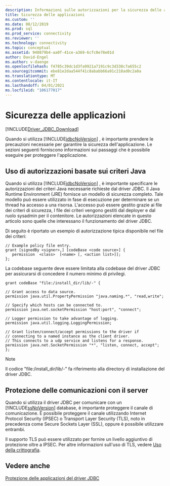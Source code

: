 ```yaml
---
description: Informazioni sulle autorizzazioni per la sicurezza delle applicazioni e i criteri Java quando si sviluppa un'applicazione mediante il driver JDBC.
title: Sicurezza delle applicazioni
ms.custom: ''
ms.date: 08/12/2019
ms.prod: sql
ms.prod_service: connectivity
ms.reviewer: ''
ms.technology: connectivity
ms.topic: conceptual
ms.assetid: 940879b4-aa0f-41ce-a369-6cfc0e78e01d
author: David-Engel
ms.author: v-daenge
ms.openlocfilehash: f4785c39dc1d3fa9921a7191c9c3d338c7a655c2
ms.sourcegitcommit: ebe81e2daa544f41c8ababb66a91c218ad0c2a0a
ms.translationtype: MT
ms.contentlocale: it-IT
ms.lasthandoff: 04/01/2021
ms.locfileid: "106177017"
---
```

# <a name="application-security"></a>Sicurezza delle applicazioni

[!INCLUDE[Driver_JDBC_Download](../../includes/driver_jdbc_download.md)]

Quando si utilizza [!INCLUDE[jdbcNoVersion](../../includes/jdbcnoversion_md.md)] , è importante prendere le precauzioni necessarie per garantire la sicurezza dell'applicazione. Le sezioni seguenti forniscono informazioni sui passaggi che è possibile eseguire per proteggere l'applicazione.

## <a name="using-java-policy-permissions"></a>Uso di autorizzazioni basate sui criteri Java

Quando si utilizza [!INCLUDE[jdbcNoVersion](../../includes/jdbcnoversion_md.md)] , è importante specificare le autorizzazioni dei criteri Java necessarie richieste dal driver JDBC. Il Java Runtime Environment (JRE) fornisce un modello di sicurezza completo. Tale modello può essere utilizzato in fase di esecuzione per determinare se un thread ha accesso a una risorsa. L'accesso può essere gestito grazie ai file dei criteri di sicurezza, I file dei criteri vengono gestiti dal deployer e dal ruolo sysadmin per il contenitore. Le autorizzazioni elencate in questo articolo sono quelle che interessano il funzionamento del driver JDBC.

Di seguito è riportato un esempio di autorizzazione tipica disponibile nel file dei criteri:

```config
// Example policy file entry.
grant [signedBy <signer>,] [codeBase <code source>] {
   permission  <class>  [<name> [, <action list>]];
};
```

 La codebase seguente deve essere limitata alla codebase del driver JDBC per assicurarsi di concedere il numero minimo di privilegi.

```config
grant codeBase "file:/install_dir/lib/-" {

// Grant access to data source.
permission java.util.PropertyPermission "java.naming.*", "read,write";

// Specify which hosts can be connected to.
permission java.net.socketPermission "host:port", "connect";

// Logger permission to take advantage of logging.
permission java.util.logging.LoggingPermission;

// Grant listen/connect/accept permissions to the driver if
// connecting to a named instance as the client driver.
// This connects to a udp service and listens for a response.
permission java.net.SocketPermission "*", "listen, connect, accept";
};
```

> [!NOTE]
> Il codice "file:/install_dir/lib/-" fa riferimento alla directory di installazione del driver JDBC.

## <a name="protecting-server-communication"></a>Protezione delle comunicazioni con il server

Quando si utilizza il driver JDBC per comunicare con un [!INCLUDE[ssNoVersion](../../includes/ssnoversion-md.md)] database, è importante proteggere il canale di comunicazione. È possibile proteggere il canale utilizzando Internet Protocol Security (IPSEC) o Transport Layer Security (TLS), noto in precedenza come Secure Sockets Layer (SSL), oppure è possibile utilizzare entrambi.

Il supporto TLS può essere utilizzato per fornire un livello aggiuntivo di protezione oltre a IPSEC. Per altre informazioni sull'uso di TLS, vedere [Uso della crittografia](using-ssl-encryption.md).

## <a name="see-also"></a>Vedere anche

[Protezione delle applicazioni del driver JDBC](securing-jdbc-driver-applications.md)
